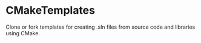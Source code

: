 # CMakeTemplates
Clone or fork templates for creating .sln files from source code and libraries using CMake.
